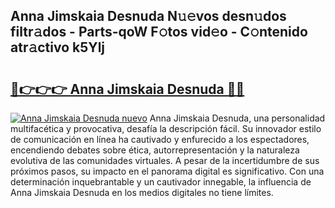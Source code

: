 ## Anna Jimskaia Desnuda N𝚞𝚎vos desn𝚞dos filtr𝚊dos - Parts-qoW F𝚘tos vid𝚎o - C𝚘ntenido atr𝚊ctivo k5Ylj

# <h2><a href="http://mb7p4m.tromn.icu/?c=Anna+Jimskaia+Desnuda">🔗👉👉👉 Anna Jimskaia Desnuda 🔗🔗</a></h2>

[![Anna Jimskaia Desnuda nuevo](https://i.imgur.com/pEAQMta.gif)](http://mb7p4m.tromn.icu/?c=Anna+Jimskaia+Desnuda)
Anna Jimskaia Desnuda, una personalidad multifacética y provocativa, desafía la descripción fácil. Su innovador estilo de comunicación en línea ha cautivado y enfurecido a los espectadores, encendiendo debates sobre ética, autorrepresentación y la naturaleza evolutiva de las comunidades virtuales. A pesar de la incertidumbre de sus próximos pasos, su impacto en el panorama digital es significativo. Con una determinación inquebrantable y un cautivador innegable, la influencia de Anna Jimskaia Desnuda en los medios digitales no tiene límites.

